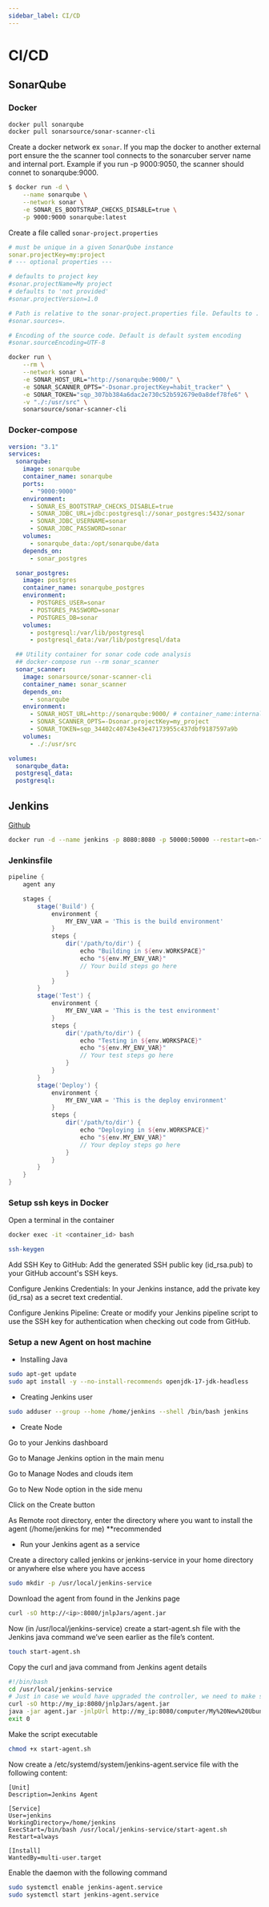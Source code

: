 ```yaml
---
sidebar_label: CI/CD
---
```


# CI/CD

## SonarQube

### Docker

```bash
docker pull sonarqube
docker pull sonarsource/sonar-scanner-cli
```

Create a docker network ex `sonar`. If you map the docker to another external port ensure the the scanner tool connects to the sonarcuber server name and internal port. Example if you run -p 9000:9050, the scanner should connet to sonarqube:9000.

```bash
$ docker run -d \
    --name sonarqube \
    --network sonar \
    -e SONAR_ES_BOOTSTRAP_CHECKS_DISABLE=true \
    -p 9000:9000 sonarqube:latest
```

Create a file called `sonar-project.properties`

```yaml
# must be unique in a given SonarQube instance
sonar.projectKey=my:project
# --- optional properties ---

# defaults to project key
#sonar.projectName=My project
# defaults to 'not provided'
#sonar.projectVersion=1.0

# Path is relative to the sonar-project.properties file. Defaults to .
#sonar.sources=.

# Encoding of the source code. Default is default system encoding
#sonar.sourceEncoding=UTF-8
```

```bash
docker run \
    --rm \
    --network sonar \
    -e SONAR_HOST_URL="http://sonarqube:9000/" \
    -e SONAR_SCANNER_OPTS="-Dsonar.projectKey=habit_tracker" \
    -e SONAR_TOKEN="sqp_307bb384a6dac2e730c52b592679e0a8def78fe6" \
    -v "./:/usr/src" \
    sonarsource/sonar-scanner-cli
```

### Docker-compose

```yaml
version: "3.1"
services:
  sonarqube:
    image: sonarqube
    container_name: sonarqube
    ports:
      - "9000:9000"
    environment:
      - SONAR_ES_BOOTSTRAP_CHECKS_DISABLE=true
      - SONAR_JDBC_URL=jdbc:postgresql://sonar_postgres:5432/sonar
      - SONAR_JDBC_USERNAME=sonar
      - SONAR_JDBC_PASSWORD=sonar
    volumes:
      - sonarqube_data:/opt/sonarqube/data
    depends_on:
      - sonar_postgres

  sonar_postgres:
    image: postgres
    container_name: sonarqube_postgres
    environment:
      - POSTGRES_USER=sonar
      - POSTGRES_PASSWORD=sonar
      - POSTGRES_DB=sonar
    volumes:
      - postgresql:/var/lib/postgresql
      - postgresql_data:/var/lib/postgresql/data

  ## Utility container for sonar code code analysis
  ## docker-compose run --rm sonar_scanner
  sonar_scanner:
    image: sonarsource/sonar-scanner-cli
    container_name: sonar_scanner
    depends_on:
      - sonarqube
    environment:
      - SONAR_HOST_URL=http://sonarqube:9000/ # container_name:internal_port
      - SONAR_SCANNER_OPTS=-Dsonar.projectKey=my_project
      - SONAR_TOKEN=sqp_34402c40743e43e47173955c437dbf9187597a9b
    volumes:
      - ./:/usr/src

volumes:
  sonarqube_data:
  postgresql_data:
  postgresql:
```

## Jenkins

[Github](https://github.com/jenkinsci/docker/blob/master/README.md)

```bash
docker run -d --name jenkins -p 8080:8080 -p 50000:50000 --restart=on-failure -v jenkins_home:/var/jenkins_home jenkins/jenkins:lts-jdk17
```

### Jenkinsfile
```groovy
pipeline {
    agent any

    stages {
        stage('Build') {
            environment {
                MY_ENV_VAR = 'This is the build environment'
            }
            steps {
                dir('/path/to/dir') {
                    echo "Building in ${env.WORKSPACE}"
                    echo "${env.MY_ENV_VAR}"
                    // Your build steps go here
                }
            }
        }
        stage('Test') {
            environment {
                MY_ENV_VAR = 'This is the test environment'
            }
            steps {
                dir('/path/to/dir') {
                    echo "Testing in ${env.WORKSPACE}"
                    echo "${env.MY_ENV_VAR}"
                    // Your test steps go here
                }
            }
        }
        stage('Deploy') {
            environment {
                MY_ENV_VAR = 'This is the deploy environment'
            }
            steps {
                dir('/path/to/dir') {
                    echo "Deploying in ${env.WORKSPACE}"
                    echo "${env.MY_ENV_VAR}"
                    // Your deploy steps go here
                }
            }
        }
    }
}
```

### Setup ssh keys in Docker

Open a terminal in the container

```bash
docker exec -it <container_id> bash
```

```bash
ssh-keygen
```

Add SSH Key to GitHub: Add the generated SSH public key (id_rsa.pub) to your GitHub account's SSH keys.

Configure Jenkins Credentials: In your Jenkins instance, add the private key (id_rsa) as a secret text credential.

Configure Jenkins Pipeline: Create or modify your Jenkins pipeline script to use the SSH key for authentication when checking out code from GitHub.

### Setup a new Agent on host machine

- Installing Java

```bash
sudo apt-get update
sudo apt install -y --no-install-recommends openjdk-17-jdk-headless
```

- Creating Jenkins user

```bash
sudo adduser --group --home /home/jenkins --shell /bin/bash jenkins
```

- Create Node

Go to your Jenkins dashboard

Go to Manage Jenkins option in the main menu

Go to Manage Nodes and clouds item

Go to New Node option in the side menu

Click on the Create button

As Remote root directory, enter the directory where you want to install the agent (/home/jenkins for me) \*\*recommended

- Run your Jenkins agent as a service

Create a directory called jenkins or jenkins-service in your home directory or anywhere else where you have access

```bash
sudo mkdir -p /usr/local/jenkins-service
```

Download the agent from found in the Jenkins page

```bash
curl -sO http://<ip>:8080/jnlpJars/agent.jar
```

Now (in /usr/local/jenkins-service) create a start-agent.sh file with the Jenkins java command we’ve seen earlier as the file’s content.

```bash
touch start-agent.sh
```

Copy the curl and java command from Jenkins agent details

```bash
#!/bin/bash
cd /usr/local/jenkins-service
# Just in case we would have upgraded the controller, we need to make sure that the agent is using the latest version of the agent.jar
curl -sO http://my_ip:8080/jnlpJars/agent.jar
java -jar agent.jar -jnlpUrl http://my_ip:8080/computer/My%20New%20Ubuntu%2022%2E04%20Node%20with%20Java%20and%20Docker%20installed/jenkins-agent.jnlp -secret my_secret -workDir "/home/jenkins"
exit 0
```

Make the script executable

```bash
chmod +x start-agent.sh
```

Now create a /etc/systemd/system/jenkins-agent.service file with the following content:

```
[Unit]
Description=Jenkins Agent

[Service]
User=jenkins
WorkingDirectory=/home/jenkins
ExecStart=/bin/bash /usr/local/jenkins-service/start-agent.sh
Restart=always

[Install]
WantedBy=multi-user.target
```

Enable the daemon with the following command

```bash
sudo systemctl enable jenkins-agent.service
sudo systemctl start jenkins-agent.service
```
